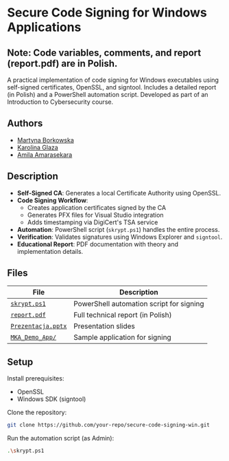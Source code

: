 # Secure Code Signing for Windows Applications

## Note: Code variables, comments, and report (report.pdf) are in Polish.

A practical implementation of code signing for Windows executables using self-signed certificates, OpenSSL, and signtool. Includes a detailed report (in Polish) and a PowerShell automation script. Developed as part of an Introduction to Cybersecurity course.

## Authors
- [Martyna Borkowska](https://github.com/martynkaqhe)
- [Karolina Glaza](https://github.com/kequel)
- [Amila Amarasekara](https://github.com/Amila321)

## Description  
- **Self-Signed CA**: Generates a local Certificate Authority using OpenSSL.  
- **Code Signing Workflow**:  
  - Creates application certificates signed by the CA  
  - Generates PFX files for Visual Studio integration  
  - Adds timestamping via DigiCert's TSA service  
- **Automation**: PowerShell script (`skrypt.ps1`) handles the entire process.  
- **Verification**: Validates signatures using Windows Explorer and `signtool`.  
- **Educational Report**: PDF documentation with theory and implementation details.  

## Files  
| File | Description |  
|------|-------------|  
| [`skrypt.ps1`](skrypt.ps1) | PowerShell automation script for signing |  
| [`report.pdf`](report.pdf) | Full technical report (in Polish) |  
| [`Prezentacja.pptx`](Prezentacja.pptx) | Presentation slides |  
| [`MKA_Demo_App/`](MKA_Demo_App/) | Sample application for signing |  

## Setup
Install prerequisites:
- OpenSSL
- Windows SDK (signtool)

Clone the repository:
```bash  
git clone https://github.com/your-repo/secure-code-signing-win.git
```

Run the automation script (as Admin):
```bash  
.\skrypt.ps1
```
